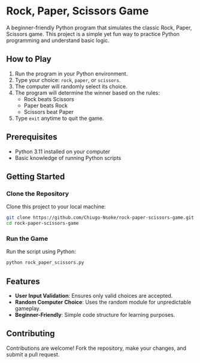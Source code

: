 # Rock, Paper, Scissors Game

A beginner-friendly Python program that simulates the classic Rock, Paper, Scissors game. This project is a simple yet fun way to practice Python programming and understand basic logic.

## How to Play
1. Run the program in your Python environment.
2. Type your choice: `rock`, `paper`, or `scissors`.
3. The computer will randomly select its choice.
4. The program will determine the winner based on the rules:
   - Rock beats Scissors
   - Paper beats Rock
   - Scissors beat Paper
5. Type `exit` anytime to quit the game.

## Prerequisites
- Python 3.11 installed on your computer
- Basic knowledge of running Python scripts

## Getting Started
### Clone the Repository
Clone this project to your local machine:
```bash
git clone https://github.com/Chiugo-Nsoke/rock-paper-scissors-game.git
cd rock-paper-scissors-game
```

### Run the Game
Run the script using Python:
```bash
python rock_paper_scissors.py
```

## Features
- **User Input Validation**: Ensures only valid choices are accepted.
- **Random Computer Choice**: Uses the random module for unpredictable gameplay.
- **Beginner-Friendly**: Simple code structure for learning purposes.

## Contributing
Contributions are welcome! Fork the repository, make your changes, and submit a pull request.

